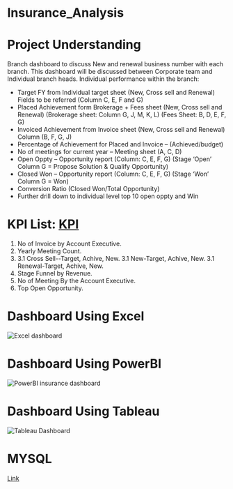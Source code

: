# Insurance_Analysis

# Project Understanding 
Branch dashboard to discuss New and renewal business number with each branch. This dashboard will be discussed between Corporate team and Individual branch heads. Individual performance within the branch:
* Target FY from Individual target sheet (New, Cross sell and Renewal) Fields to be referred (Column C, E, F and G)
* Placed Achievement form Brokerage + Fees sheet (New, Cross sell and Renewal) (Brokerage sheet: Column G, J, M, K, L) (Fees Sheet: B, D, E, F, G)
* Invoiced Achievement from Invoice sheet (New, Cross sell and Renewal) Column (B, F, G, J)
* Percentage of Achievement for Placed and Invoice – (Achieved/budget)
* No of meetings for current year – Meeting sheet (A, C, D)
* Open Oppty – Opportunity report (Column: C, E, F, G) (Stage ‘Open’ Column G = Propose Solution & Qualify Opportunity)
* Closed Won – Opportunity report (Column: C, E, F, G) (Stage ‘Won’ Column G = Won)
* Conversion Ratio (Closed Won/Total Opportunity)
* Further drill down to individual level top 10 open oppty and Win 
 
# KPI List:   <a href="https://github.com/SandeshReddyGS/Insurance_Analysis-/blob/main/Insurance%20KPI%20Sheet.pptx">KPI</a>
1. No of Invoice by Account Executive.
2. Yearly Meeting Count.
3. 3.1 Cross Sell--Target, Achive, New. 3.1 New-Target, Achive, New. 3.1 Renewal-Target, Achive, New.
4. Stage Funnel by Revenue.
5. No of Meeting By the Account Executive.
6. Top Open Opportunity.


# Dashboard Using Excel
![Excel dashboard](https://github.com/user-attachments/assets/198e96e6-cb49-4e45-bcdf-30b58184c21d)


# Dashboard Using PowerBI
![PowerBI insurance dashboard](https://github.com/user-attachments/assets/5ba889e3-bafe-48d9-9654-aef74ab0a981)


# Dashboard Using Tableau
![Tableau Dashboard](https://github.com/user-attachments/assets/7a418254-314f-4c9c-b8ab-cc84fda831e5)


# MYSQL  
<a href="https://github.com/SandeshReddyGS/Insurance_Analysis-/blob/main/Sql_project.sql">Link</a>
